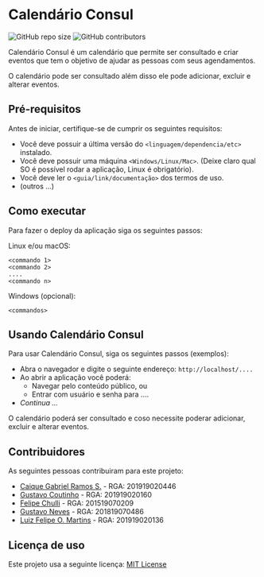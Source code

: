 # Calendário Consul

<!--- Exemplos de badges. Acesse https://shields.io para outras opções. Você pode querer incluir informações de dependencias, build, testes, licença, etc. --->
![GitHub repo size](https://img.shields.io/github/repo-size/hsborges/progweb-template)
![GitHub contributors](https://img.shields.io/github/contributors/hsborges/progweb-template)

Calendário Consul é um calendário que permite ser consultado e criar eventos que tem o objetivo de ajudar as pessoas com seus agendamentos. 

O calendário pode ser consultado além disso ele pode adicionar, excluir e alterar eventos.

## Pré-requisitos

Antes de iniciar, certifique-se de cumprir os seguintes requisitos:
<!--- Estes são alguns exemplos de requisitos. Adicione, duplique e remove como necessário --->
* Você deve possuir a última versão do `<linguagem/dependencia/etc>` instalado.
* Você deve possuir uma máquina `<Windows/Linux/Mac>`. (Deixe claro qual SO é possível rodar a aplicação, Linux é obrigatório).
* Você deve ler o `<guia/link/documentação>` dos termos de uso.
* (outros ...)

## Como executar

Para fazer o deploy da aplicação siga os seguintes passos:

Linux e/ou macOS:
```
<commando 1>
<commando 2>
....
<commando n>
```

Windows (opcional):
```
<commandos>
```

## Usando Calendário Consul

Para usar Calendário Consul, siga os seguintes passos (exemplos):

* Abra o navegador e digite o seguinte endereço: `http://localhost/....`
* Ao abrir a aplicação você poderá:
  * Navegar pelo conteúdo público, ou
  * Entrar com usuário e senha para ....
* *Continua ...*  

O calendário poderá ser consultado e coso necessite poderar adicionar, excluir e alterar eventos.

## Contribuidores

As seguintes pessoas contribuiram para este projeto:

<ul>
 <li><a href="https://github.com/CaiqueRamos">Caique Gabriel Ramos S.</a> - RGA: 201919020446

 <li><a href="https://github.com/gustacoutinho">Gustavo Coutinho</a> - RGA: 201919020160</li>

 <li><a href="https://github.com/felipechulli">Felipe Chulli</a> - RGA: 201519070209</li>

 <li><a href="https://github.com/gusnvs">Gustavo Neves</a> - RGA: 201819070486</li>

 <li><a href="https://github.com/LipeOM">Luiz Felipe O. Martins</a> - RGA: 201919020136</li>
</ul>

## Licença de uso

Este projeto usa a seguinte licença: <a href="https://choosealicense.com/licenses/mit">MIT License</a>
